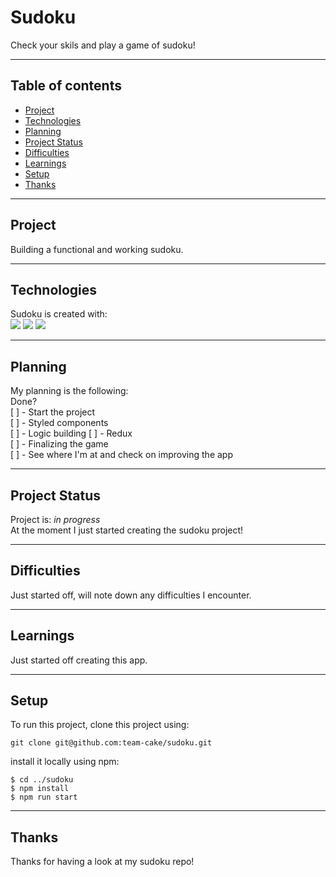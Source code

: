 # Sudoku

Check your skils and play a game of sudoku!

---

## Table of contents

- [Project](#Project)
- [Technologies](#Technologies)
- [Planning](#Planning)
- [Project Status](#Project-status)
- [Difficulties](#Difficulties)
- [Learnings](#Learnings)
- [Setup](#Setup)
- [Thanks](#thanks)

---

## Project

Building a functional and working sudoku.

---

## Technologies

Sudoku is created with:  
![](https://img.shields.io/badge/Code-TypeScript-informational?style=plastic&logo=typescript) ![](https://img.shields.io/badge/Tools-Node.js-informational?style=plastic&logo=node-dot-js) ![](https://img.shields.io/badge/Code-React-informational?style=plastic&logo=react)

---

## Planning

My planning is the following:  
Done?  
[ ] - Start the project  
[ ] - Styled components  
[ ] - Logic building
[ ] - Redux  
[ ] - Finalizing the game  
[ ] - See where I'm at and check on improving the app

---

## Project Status

Project is: _in progress_  
At the moment I just started creating the sudoku project!

---

## Difficulties

Just started off, will note down any difficulties I encounter.

---

## Learnings

Just started off creating this app.

---

## Setup

To run this project, clone this project using:

```
git clone git@github.com:team-cake/sudoku.git
```

install it locally using npm:

```
$ cd ../sudoku
$ npm install
$ npm run start

```

---

## Thanks

Thanks for having a look at my sudoku repo!
